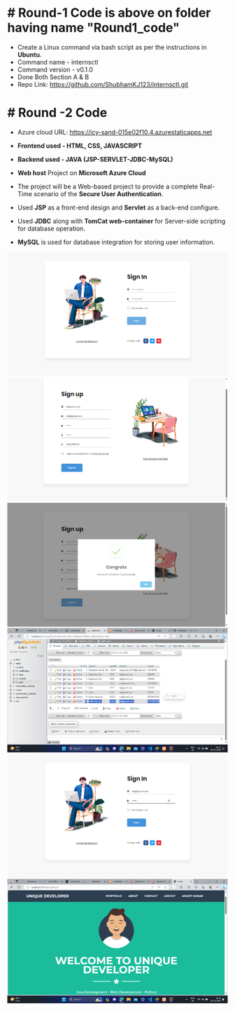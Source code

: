# # Round-1 Code is above on folder having name "Round1_code"
  * Create a Linux command via bash script as per the instructions in <b>Ubuntu</b>.
  * Command name - internsctl
  * Command version - v0.1.0
  * Done Both Section A & B
  * Repo Link: https://github.com/ShubhamKJ123/internsctl.git
    
# # Round -2 Code
* Azure cloud URL: https://icy-sand-015e02f10.4.azurestaticapps.net
* <b>Frontend used - HTML, CSS, JAVASCRIPT</b>
* <b>Backend used - JAVA (JSP-SERVLET-JDBC-MySQL)</b>
* <b>Web host</b> Project on <b>Microsoft Azure Cloud</b>

* The project will be a Web-based project to provide a complete Real-Time scenario of the <b>Secure User 
Authentication</b>.
* Used <b>JSP</b> as a front-end design and <b>Servlet</b> as a back-end configure.
* Used <b>JDBC</b> along with <b>TomCat web-container</b> for Server-side scripting for database operation.
* <b>MySQL</b> is used for database integration for storing user information.

![logo](https://github.com/ShubhamKJ123/Login-and-Registration-using-JSP-SERVLET-JDBC-MySQL/blob/master/ss/p1.png)
![logo](https://github.com/ShubhamKJ123/Login-and-Registration-using-JSP-SERVLET-JDBC-MySQL/blob/master/ss/p2.png)
![logo](https://github.com/ShubhamKJ123/Login-and-Registration-using-JSP-SERVLET-JDBC-MySQL/blob/master/ss/p3.png)
![logo](https://github.com/ShubhamKJ123/Login-and-Registration-using-JSP-SERVLET-JDBC-MySQL/blob/master/ss/p4.png)
![logo](https://github.com/ShubhamKJ123/Login-and-Registration-using-JSP-SERVLET-JDBC-MySQL/blob/master/ss/p5.png)
![logo](https://github.com/ShubhamKJ123/Login-and-Registration-using-JSP-SERVLET-JDBC-MySQL/blob/master/ss/p6.png)


